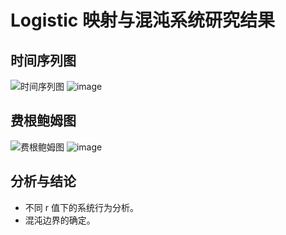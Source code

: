 # Logistic 映射与混沌系统研究结果

## 时间序列图

![时间序列图](path/to/timeseries.png)
![image](https://github.com/user-attachments/assets/0c363895-1c89-4eb3-ad6e-76a0e728d759)

## 费根鲍姆图

![费根鲍姆图](path/to/feigenbaum.png)
![image](https://github.com/user-attachments/assets/c44820a3-927d-4a9e-b665-a21a05bc35c8)

## 分析与结论

- 不同 r 值下的系统行为分析。
- 混沌边界的确定。
